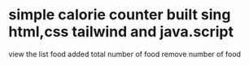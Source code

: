 # simple calorie counter built sing html,css tailwind and java.script
view the list food added
total number of food 
remove number of food
